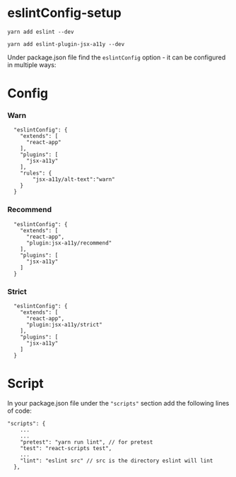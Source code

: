 # eslintConfig-setup

`yarn add eslint --dev`

`yarn add eslint-plugin-jsx-a11y --dev`

Under package.json file find the `eslintConfig` option - it can be configured in multiple ways:

# Config

### Warn

```
  "eslintConfig": {
    "extends": [
      "react-app"
    ],
    "plugins": [
      "jsx-a11y"
    ],
    "rules": {
        "jsx-a11y/alt-text":"warn"
    }
  }
```

### Recommend

```
  "eslintConfig": {
    "extends": [
      "react-app",
      "plugin:jsx-a11y/recommend"
    ],
    "plugins": [
      "jsx-a11y"
    ]
  }
```

### Strict

```
  "eslintConfig": {
    "extends": [
      "react-app",
      "plugin:jsx-a11y/strict"
    ],
    "plugins": [
      "jsx-a11y"
    ]
  }
```

# Script

In your package.json file under the `"scripts"` section add the following lines of code:

```
"scripts": {
    ...
    ...
    "pretest": "yarn run lint", // for pretest
    "test": "react-scripts test",
    ...
    "lint": "eslint src" // src is the directory eslint will lint
  },
```

